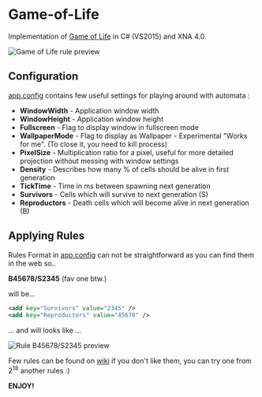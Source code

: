 # Game-of-Life #
Implementation of [Game of Life](https://en.wikipedia.org/wiki/Conway%27s_Game_of_Life) in C# (VS2015) and XNA 4.0.

![Game of Life rule preview](https://user-images.githubusercontent.com/2995236/28494033-01ffa268-6f23-11e7-90d2-5477567fe3bd.png)

## Configuration ##
[app.config](https://github.com/Sajgoniarz/Game-of-Life/blob/master/Game%20Of%20Life/Game_Of_Life/app.config) contains few useful settings for playing around with automata :
* **WindowWidth** - Application window width
* **WindowHeight** - Application window height
* **Fullscreen** - Flag to display window in fullscreen mode
* **WallpaperMode** - Flag to display as Wallpaper - Experimental "Works for me". (To close it, you need to kill process)
* **PixelSize** - Multiplication ratio for a pixel, useful for more detailed projection without messing with window settings
* **Density** - Describes how many % of cells should be alive in first generation
* **TickTime** - Time in ms between spawning next generation
* **Survivors** - Cells which will survive to next generation (S)
* **Reproductors** - Death cells which will become alive in next generation (B)

## Applying Rules ##
Rules Format in [app.config](https://github.com/Sajgoniarz/Game-of-Life/blob/master/Game%20Of%20Life/Game_Of_Life/app.config) can not be straightforward as you can find them in the web so..

**B45678/S2345** (fav one btw.)

will be...

```xml
<add key="Survivors" value="2345" />
<add key="Reproductors" value="45678" />
```

... and will looks like ...

![Rule B45678/S2345 preview](https://user-images.githubusercontent.com/2995236/28494037-059677e4-6f23-11e7-8798-685e750498c9.png)

Few rules can be found on [wiki](https://en.wikipedia.org/wiki/Life-like_cellular_automaton) if you don't like them, you can try one from 2<sup>18</sup> another rules :)

**ENJOY!**

